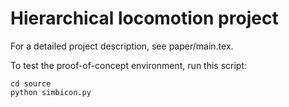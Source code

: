 # Hierarchical locomotion project

For a detailed project description, see paper/main.tex.

To test the proof-of-concept environment, run this script:

```
cd source
python simbicon.py
```

